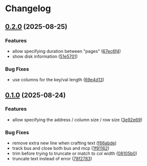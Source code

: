 # Changelog

## [0.2.0](https://github.com/imnotjames/micro-nas-lcd/compare/v0.1.0...v0.2.0) (2025-08-25)


### Features

* allow specifying duration between "pages" ([67ec6f4](https://github.com/imnotjames/micro-nas-lcd/commit/67ec6f47767552bd94965c1ec8e39533d4dcef10))
* show disk information ([51e5701](https://github.com/imnotjames/micro-nas-lcd/commit/51e570199539a544a6dfa59787b3d302e4612406))


### Bug Fixes

* use columns for the key/val length ([69e4d13](https://github.com/imnotjames/micro-nas-lcd/commit/69e4d13b8cb4400b1a00526c263538b4697aad66))

## [0.1.0](https://github.com/imnotjames/micro-nas-lcd/compare/v0.0.1...v0.1.0) (2025-08-24)


### Features

* allow specifying the address / column size / row size ([3e92e69](https://github.com/imnotjames/micro-nas-lcd/commit/3e92e6974f3c68eabe7e51cc65b1b04d85d72fc6))


### Bug Fixes

* remove extra new line when crafting text ([f66abde](https://github.com/imnotjames/micro-nas-lcd/commit/f66abde366e4d9abcec6c09fb78b6782156f11c7))
* track bus and close both bus and mcp ([1f91162](https://github.com/imnotjames/micro-nas-lcd/commit/1f9116243dfabe92f0617ce560ada3444a76415b))
* trim before trying to truncate or match to col width ([08105b0](https://github.com/imnotjames/micro-nas-lcd/commit/08105b01edbd04208d43a35a84c7c4cbcb404f40))
* truncate text instead of error ([78f2783](https://github.com/imnotjames/micro-nas-lcd/commit/78f278341c0adbce397c7541a823190cab6112fb))
